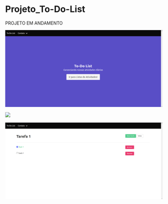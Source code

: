 # Projeto_To-Do-List

PROJETO EM ANDAMENTO

![](https://github.com/Ally-Matias/Projeto_To-Do-List/blob/main/To-Do-List/img/Screenshot%20from%202023-01-14%2017-55-37.png)

![](UML_projeto.png)

![](https://github.com/Ally-Matias/Projeto_To-Do-List/blob/main/To-Do-List/img/Screenshot%20from%202023-01-14%2017-57-08.png)
